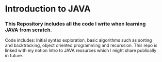 # Introduction to JAVA

### This Repository includes all the code I write when learning JAVA from scratch. 
<p> Code includes: Initial syntax exploration, basic algorithms such as sorting and backtracking, object oriented programming and recurssion. This repo is linked with my notion Intro to JAVA reosurces which I might share publically in future.  </p>
